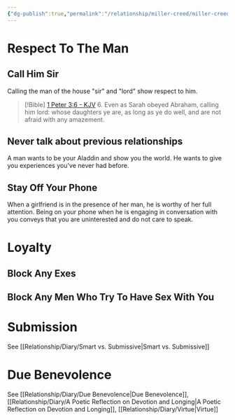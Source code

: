 ```yaml
---
{"dg-publish":true,"permalink":"/relationship/miller-creed/miller-creed-of-wifely-agreements/","created":"Jun 18, 2023, 8:32 PM"}
---
```



# Respect To The Man

## Call Him Sir
Calling the man of the house "sir" and "lord" show respect to him.

> [!Bible] [1 Peter 3:6 - KJV](https://bible-api.com/1peter+3:6?translation=kjv)
> 6. Even as Sarah obeyed Abraham, calling him lord: whose daughters ye are, as long as ye do well, and are not afraid with any amazement.

## Never talk about previous relationships

A man wants to be your Aladdin and show you the world. He wants to give you experiences you've never had before.

## Stay Off Your Phone

When a girlfriend is in the presence of her man, he is worthy of her full attention. Being on your phone when he is engaging in conversation with you conveys that you are uninterested and do not care to speak.

# Loyalty

## Block Any Exes

## Block Any Men Who Try To Have Sex With You



# Submission

See [[Relationship/Diary/Smart vs. Submissive\|Smart vs. Submissive]]

# Due Benevolence

See [[Relationship/Diary/Due Benevolence\|Due Benevolence]], [[Relationship/Diary/A Poetic Reflection on Devotion and Longing\|A Poetic Reflection on Devotion and Longing]], [[Relationship/Diary/Virtue\|Virtue]]